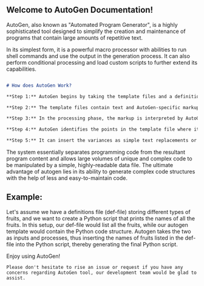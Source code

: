 ## Welcome to AutoGen Documentation!

AutoGen, also known as "Automated Program Generator", is a highly sophisticated tool designed to simplify the creation and maintenance of programs that contain large amounts of repetitive text.

In its simplest form, it is a powerful macro processor with abilities to run shell commands and use the output in the generation process. It can also perform conditional processing and load custom scripts to further extend its capabilities.

```markdown

# How does AutoGen Work?

**Step 1:** AutoGen begins by taking the template files and a definitions file as input. A "definitions file" contain variables that will be substituted into the template file during processing.

**Step 2:** The template files contain text and AutoGen-specific markup. These templates are then processed against the definitions file, to create the target output files.

**Step 3:** In the processing phase, the markup is interpreted by AutoGen to control how the output files are generated.

**Step 4:** AutoGen identifies the points in the template file where it should insert variances, which are provided by the definitions file.

**Step 5:** It can insert the variances as simple text replacements or as snippets of code, depending on what is required by your target output files.

```
The system essentially separates programming code from the resultant program content and allows large volumes of unique and complex code to be manipulated by a simple, highly-readable data file. The ultimate advantage of autogen lies in its ability to generate complex code structures with the help of less and easy-to-maintain code.

## Example:

Let's assume we have a definitions file (def-file) storing different types of fruits, and we want to create a Python script that prints the names of all the fruits. In this setup, our def-file would list all the fruits, while our autogen template would contain the Python code structure. Autogen takes the two as inputs and processes, thus inserting the names of fruits listed in the def-file into the Python script, thereby generating the final Python script.

Enjoy using AutoGen!
```
Please don't hesitate to rise an issue or request if you have any concerns regarding AutoGen tool, our development team would be glad to assist.
```
